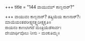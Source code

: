 +++
title = "144 ವಾಯುವಙ್ ಕಾಣ್ಬನಾರ್?"

+++
ವಾಯುವಂ ಕಾಣ್ಬನಾರ್? ತತ್ಕ್ರಿಯೆಯ ಕಾಣನಾರ್?।  
ಮಾಯೆಯಂತಪರೀಕ್ಷ್ಯಸತ್ತ್ವದೀಕ್ಷ್ಯಕೃತಿ॥  
ರಾಯನಂ ಕಾಣಲಾಗದೆ ಮಂತ್ರಿಯೆಡೆಸಾರ್ವ।  
ದೇಯಾರ್ಥಿವೊಲು ನೀನು - ಮಂಕುತಿಮ್ಮ॥  
